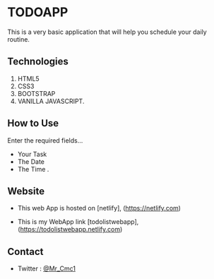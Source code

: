 # TODOAPP

This is a very basic application that will help you schedule your daily routine.

## Technologies

1. HTML5
2. CSS3
3. BOOTSTRAP
4. VANILLA JAVASCRIPT.

## How to Use

Enter the required fields...

- Your Task
- The Date
- The Time .

## Website

- This web App is hosted on [netlify],
  (https://netlify.com)

- This is my WebApp link [todolistwebapp],
  (https://todolistwebapp.netlify.com)

## Contact

- Twitter : [@Mr_Cmc1](https://twitter.com/Mr_Cmc1?s=08)
